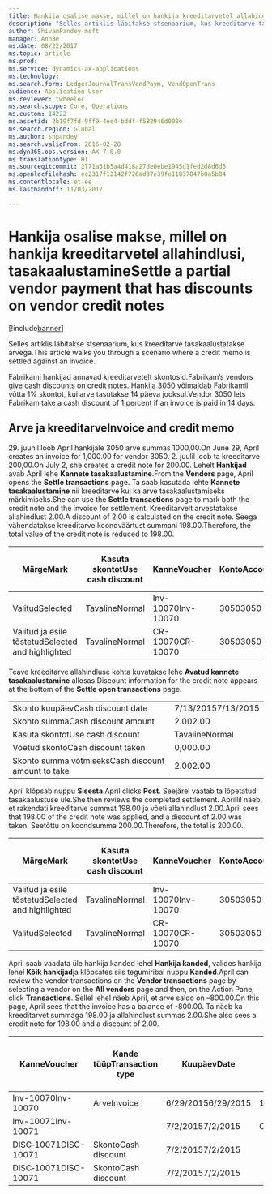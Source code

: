 ```yaml
---
title: Hankija osalise makse, millel on hankija kreeditarvetel allahindlusi, tasakaalustamine
description: "Selles artiklis läbitakse stsenaarium, kus kreeditarve tasakaalustatakse arvega."
author: ShivamPandey-msft
manager: AnnBe
ms.date: 08/22/2017
ms.topic: article
ms.prod: 
ms.service: dynamics-ax-applications
ms.technology: 
ms.search.form: LedgerJournalTransVendPaym, VendOpenTrans
audience: Application User
ms.reviewer: twheeloc
ms.search.scope: Core, Operations
ms.custom: 14222
ms.assetid: 2b19f7fd-9ff9-4ee4-bddf-f582946d008e
ms.search.region: Global
ms.author: shpandey
ms.search.validFrom: 2016-02-28
ms.dyn365.ops.version: AX 7.0.0
ms.translationtype: HT
ms.sourcegitcommit: 2771a31b5a4d418a27de0ebe1945d1fed2d8d6d6
ms.openlocfilehash: ec2317f12142f726ad37e39fe11837847b0a5b04
ms.contentlocale: et-ee
ms.lasthandoff: 11/03/2017

---
```


# <a name="settle-a-partial-vendor-payment-that-has-discounts-on-vendor-credit-notes"></a><span data-ttu-id="84067-103">Hankija osalise makse, millel on hankija kreeditarvetel allahindlusi, tasakaalustamine</span><span class="sxs-lookup"><span data-stu-id="84067-103">Settle a partial vendor payment that has discounts on vendor credit notes</span></span>

[!include[banner](../includes/banner.md)]


<span data-ttu-id="84067-104">Selles artiklis läbitakse stsenaarium, kus kreeditarve tasakaalustatakse arvega.</span><span class="sxs-lookup"><span data-stu-id="84067-104">This article walks you through a scenario where a credit memo is settled against an invoice.</span></span>

<span data-ttu-id="84067-105">Fabrikami hankijad annavad kreeditarvetelt skontosid.</span><span class="sxs-lookup"><span data-stu-id="84067-105">Fabrikam’s vendors give cash discounts on credit notes.</span></span> <span data-ttu-id="84067-106">Hankija 3050 võimaldab Fabrikamil võtta 1% skontot, kui arve tasutakse 14 päeva jooksul.</span><span class="sxs-lookup"><span data-stu-id="84067-106">Vendor 3050 lets Fabrikam take a cash discount of 1 percent if an invoice is paid in 14 days.</span></span>

## <a name="invoice-and-credit-memo"></a><span data-ttu-id="84067-107">Arve ja kreeditarve</span><span class="sxs-lookup"><span data-stu-id="84067-107">Invoice and credit memo</span></span>
<span data-ttu-id="84067-108">29. juunil loob April hankijale 3050 arve summas 1000,00.</span><span class="sxs-lookup"><span data-stu-id="84067-108">On June 29, April creates an invoice for 1,000.00 for vendor 3050.</span></span> <span data-ttu-id="84067-109">2. juulil loob ta kreeditarve 200,00.</span><span class="sxs-lookup"><span data-stu-id="84067-109">On July 2, she creates a credit note for 200.00.</span></span> <span data-ttu-id="84067-110">Lehelt **Hankijad** avab April lehe **Kannete tasakaalustamine**.</span><span class="sxs-lookup"><span data-stu-id="84067-110">From the **Vendors** page, April opens the **Settle transactions** page.</span></span> <span data-ttu-id="84067-111">Ta saab kasutada lehte **Kannete tasakaalustamine** nii kreeditarve kui ka arve tasakaalustamiseks märkimiseks.</span><span class="sxs-lookup"><span data-stu-id="84067-111">She can use the **Settle transactions** page to mark both the credit note and the invoice for settlement.</span></span> <span data-ttu-id="84067-112">Kreeditarvelt arvestatakse allahindlust 2.00.</span><span class="sxs-lookup"><span data-stu-id="84067-112">A discount of 2.00 is calculated on the credit note.</span></span> <span data-ttu-id="84067-113">Seega vähendatakse kreeditarve koondväärtust summani 198.00.</span><span class="sxs-lookup"><span data-stu-id="84067-113">Therefore, the total value of the credit note is reduced to 198.00.</span></span>

| <span data-ttu-id="84067-114">Märge</span><span class="sxs-lookup"><span data-stu-id="84067-114">Mark</span></span>                     | <span data-ttu-id="84067-115">Kasuta skontot</span><span class="sxs-lookup"><span data-stu-id="84067-115">Use cash discount</span></span> | <span data-ttu-id="84067-116">Kanne</span><span class="sxs-lookup"><span data-stu-id="84067-116">Voucher</span></span>   | <span data-ttu-id="84067-117">Konto</span><span class="sxs-lookup"><span data-stu-id="84067-117">Account</span></span> | <span data-ttu-id="84067-118">Kuupäev</span><span class="sxs-lookup"><span data-stu-id="84067-118">Date</span></span>      | <span data-ttu-id="84067-119">Tähtaeg</span><span class="sxs-lookup"><span data-stu-id="84067-119">Due date</span></span>  | <span data-ttu-id="84067-120">Arve</span><span class="sxs-lookup"><span data-stu-id="84067-120">Invoice</span></span> | <span data-ttu-id="84067-121">Summa kandevaluutas</span><span class="sxs-lookup"><span data-stu-id="84067-121">Amount in transaction currency</span></span> | <span data-ttu-id="84067-122">Valuuta</span><span class="sxs-lookup"><span data-stu-id="84067-122">Currency</span></span> | <span data-ttu-id="84067-123">Tasakaalustatav summa</span><span class="sxs-lookup"><span data-stu-id="84067-123">Amount to settle</span></span> |
|--------------------------|-------------------|-----------|---------|-----------|-----------|---------|--------------------------------|----------|------------------|
| <span data-ttu-id="84067-124">Valitud</span><span class="sxs-lookup"><span data-stu-id="84067-124">Selected</span></span>                 | <span data-ttu-id="84067-125">Tavaline</span><span class="sxs-lookup"><span data-stu-id="84067-125">Normal</span></span>            | <span data-ttu-id="84067-126">Inv-10070</span><span class="sxs-lookup"><span data-stu-id="84067-126">Inv-10070</span></span> | <span data-ttu-id="84067-127">3050</span><span class="sxs-lookup"><span data-stu-id="84067-127">3050</span></span>    | <span data-ttu-id="84067-128">6/29/2015</span><span class="sxs-lookup"><span data-stu-id="84067-128">6/29/2015</span></span> | <span data-ttu-id="84067-129">7/29/2015</span><span class="sxs-lookup"><span data-stu-id="84067-129">7/29/2015</span></span> | <span data-ttu-id="84067-130">10070</span><span class="sxs-lookup"><span data-stu-id="84067-130">10070</span></span>   | <span data-ttu-id="84067-131">–1000.00</span><span class="sxs-lookup"><span data-stu-id="84067-131">-1,000.00</span></span>                      | <span data-ttu-id="84067-132">USA dollar</span><span class="sxs-lookup"><span data-stu-id="84067-132">USD</span></span>      | <span data-ttu-id="84067-133">–990.00</span><span class="sxs-lookup"><span data-stu-id="84067-133">-990.00</span></span>          |
| <span data-ttu-id="84067-134">Valitud ja esile tõstetud</span><span class="sxs-lookup"><span data-stu-id="84067-134">Selected and highlighted</span></span> | <span data-ttu-id="84067-135">Tavaline</span><span class="sxs-lookup"><span data-stu-id="84067-135">Normal</span></span>            | <span data-ttu-id="84067-136">CR-10070</span><span class="sxs-lookup"><span data-stu-id="84067-136">CR-10070</span></span>  | <span data-ttu-id="84067-137">3050</span><span class="sxs-lookup"><span data-stu-id="84067-137">3050</span></span>    | <span data-ttu-id="84067-138">7/2/2015</span><span class="sxs-lookup"><span data-stu-id="84067-138">7/2/2015</span></span>  | <span data-ttu-id="84067-139">7/29/2015</span><span class="sxs-lookup"><span data-stu-id="84067-139">7/29/2015</span></span> |         | <span data-ttu-id="84067-140">200,00</span><span class="sxs-lookup"><span data-stu-id="84067-140">200.00</span></span>                         | <span data-ttu-id="84067-141">USA dollar</span><span class="sxs-lookup"><span data-stu-id="84067-141">USD</span></span>      | <span data-ttu-id="84067-142">198.00</span><span class="sxs-lookup"><span data-stu-id="84067-142">198.00</span></span>           |

<span data-ttu-id="84067-143">Teave kreeditarve allahindluse kohta kuvatakse lehe **Avatud kannete tasakaalustamine** allosas.</span><span class="sxs-lookup"><span data-stu-id="84067-143">Discount information for the credit note appears at the bottom of the **Settle open transactions** page.</span></span>

|                              |           |
|------------------------------|-----------|
| <span data-ttu-id="84067-144">Skonto kuupäev</span><span class="sxs-lookup"><span data-stu-id="84067-144">Cash discount date</span></span>           | <span data-ttu-id="84067-145">7/13/2015</span><span class="sxs-lookup"><span data-stu-id="84067-145">7/13/2015</span></span> |
| <span data-ttu-id="84067-146">Skonto summa</span><span class="sxs-lookup"><span data-stu-id="84067-146">Cash discount amount</span></span>         | <span data-ttu-id="84067-147">2.00</span><span class="sxs-lookup"><span data-stu-id="84067-147">2.00</span></span>      |
| <span data-ttu-id="84067-148">Kasuta skontot</span><span class="sxs-lookup"><span data-stu-id="84067-148">Use cash discount</span></span>            | <span data-ttu-id="84067-149">Tavaline</span><span class="sxs-lookup"><span data-stu-id="84067-149">Normal</span></span>    |
| <span data-ttu-id="84067-150">Võetud skonto</span><span class="sxs-lookup"><span data-stu-id="84067-150">Cash discount taken</span></span>          | <span data-ttu-id="84067-151">0,00</span><span class="sxs-lookup"><span data-stu-id="84067-151">0.00</span></span>      |
| <span data-ttu-id="84067-152">Skonto summa võtmiseks</span><span class="sxs-lookup"><span data-stu-id="84067-152">Cash discount amount to take</span></span> | <span data-ttu-id="84067-153">2.00</span><span class="sxs-lookup"><span data-stu-id="84067-153">2.00</span></span>      |

<span data-ttu-id="84067-154">April klõpsab nuppu **Sisesta**.</span><span class="sxs-lookup"><span data-stu-id="84067-154">April clicks **Post**.</span></span> <span data-ttu-id="84067-155">Seejärel vaatab ta lõpetatud tasakaalustuse üle.</span><span class="sxs-lookup"><span data-stu-id="84067-155">She then reviews the completed settlement.</span></span> <span data-ttu-id="84067-156">Aprillil näeb, et rakendati kreeditarve summat 198.00 ja võeti allahindlust 2.00.</span><span class="sxs-lookup"><span data-stu-id="84067-156">April sees that 198.00 of the credit note was applied, and a discount of 2.00 was taken.</span></span> <span data-ttu-id="84067-157">Seetõttu on koondsumma 200.00.</span><span class="sxs-lookup"><span data-stu-id="84067-157">Therefore, the total is 200.00.</span></span>

| <span data-ttu-id="84067-158">Märge</span><span class="sxs-lookup"><span data-stu-id="84067-158">Mark</span></span>                     | <span data-ttu-id="84067-159">Kasuta skontot</span><span class="sxs-lookup"><span data-stu-id="84067-159">Use cash discount</span></span> | <span data-ttu-id="84067-160">Kanne</span><span class="sxs-lookup"><span data-stu-id="84067-160">Voucher</span></span>   | <span data-ttu-id="84067-161">Konto</span><span class="sxs-lookup"><span data-stu-id="84067-161">Account</span></span> | <span data-ttu-id="84067-162">Kuupäev</span><span class="sxs-lookup"><span data-stu-id="84067-162">Date</span></span>      | <span data-ttu-id="84067-163">Tähtaeg</span><span class="sxs-lookup"><span data-stu-id="84067-163">Due date</span></span>  | <span data-ttu-id="84067-164">Arve</span><span class="sxs-lookup"><span data-stu-id="84067-164">Invoice</span></span>  | <span data-ttu-id="84067-165">Summa kandevaluutas</span><span class="sxs-lookup"><span data-stu-id="84067-165">Amount in transaction currency</span></span> | <span data-ttu-id="84067-166">Valuuta</span><span class="sxs-lookup"><span data-stu-id="84067-166">Currency</span></span> | <span data-ttu-id="84067-167">Tasakaalustatav summa</span><span class="sxs-lookup"><span data-stu-id="84067-167">Amount to settle</span></span> |
|--------------------------|-------------------|-----------|---------|-----------|-----------|----------|--------------------------------|----------|------------------|
| <span data-ttu-id="84067-168">Valitud ja esile tõstetud</span><span class="sxs-lookup"><span data-stu-id="84067-168">Selected and highlighted</span></span> | <span data-ttu-id="84067-169">Tavaline</span><span class="sxs-lookup"><span data-stu-id="84067-169">Normal</span></span>            | <span data-ttu-id="84067-170">Inv-10070</span><span class="sxs-lookup"><span data-stu-id="84067-170">Inv-10070</span></span> | <span data-ttu-id="84067-171">3050</span><span class="sxs-lookup"><span data-stu-id="84067-171">3050</span></span>    | <span data-ttu-id="84067-172">6/29/2015</span><span class="sxs-lookup"><span data-stu-id="84067-172">6/29/2015</span></span> | <span data-ttu-id="84067-173">7/29/2015</span><span class="sxs-lookup"><span data-stu-id="84067-173">7/29/2015</span></span> | <span data-ttu-id="84067-174">10070</span><span class="sxs-lookup"><span data-stu-id="84067-174">10070</span></span>    | <span data-ttu-id="84067-175">–1000.00</span><span class="sxs-lookup"><span data-stu-id="84067-175">-1,000.00</span></span>                      | <span data-ttu-id="84067-176">USA dollar</span><span class="sxs-lookup"><span data-stu-id="84067-176">USD</span></span>      | <span data-ttu-id="84067-177">–200.00</span><span class="sxs-lookup"><span data-stu-id="84067-177">-200.00</span></span>          |
| <span data-ttu-id="84067-178">Valitud</span><span class="sxs-lookup"><span data-stu-id="84067-178">Selected</span></span>                 | <span data-ttu-id="84067-179">Tavaline</span><span class="sxs-lookup"><span data-stu-id="84067-179">Normal</span></span>            | <span data-ttu-id="84067-180">CR-10070</span><span class="sxs-lookup"><span data-stu-id="84067-180">CR-10070</span></span>  | <span data-ttu-id="84067-181">3050</span><span class="sxs-lookup"><span data-stu-id="84067-181">3050</span></span>    | <span data-ttu-id="84067-182">7/2/2015</span><span class="sxs-lookup"><span data-stu-id="84067-182">7/2/2015</span></span>  | <span data-ttu-id="84067-183">7/29/2015</span><span class="sxs-lookup"><span data-stu-id="84067-183">7/29/2015</span></span> | <span data-ttu-id="84067-184">CR-10070</span><span class="sxs-lookup"><span data-stu-id="84067-184">CR-10070</span></span> | <span data-ttu-id="84067-185">200,00</span><span class="sxs-lookup"><span data-stu-id="84067-185">200.00</span></span>                         | <span data-ttu-id="84067-186">USA dollar</span><span class="sxs-lookup"><span data-stu-id="84067-186">USD</span></span>      | <span data-ttu-id="84067-187">198.00</span><span class="sxs-lookup"><span data-stu-id="84067-187">198.00</span></span>           |

<span data-ttu-id="84067-188">April saab vaadata üle hankija kanded lehel **Hankija kanded**, valides hankija lehel **Kõik hankijad**ja klõpsates siis tegumiribal nuppu **Kanded**.</span><span class="sxs-lookup"><span data-stu-id="84067-188">April can review the vendor transactions on the **Vendor transactions** page by selecting a vendor on the **All vendors** page and then, on the Action Pane, click **Transactions**.</span></span> <span data-ttu-id="84067-189">Sellel lehel näeb April, et arve saldo on –800.00.</span><span class="sxs-lookup"><span data-stu-id="84067-189">On this page, April sees that the invoice has a balance of -800.00.</span></span> <span data-ttu-id="84067-190">Ta näeb ka kreeditarvet summaga 198.00 ja allahindlust summas 2.00.</span><span class="sxs-lookup"><span data-stu-id="84067-190">She also sees a credit note for 198.00 and a discount of 2.00.</span></span>

| <span data-ttu-id="84067-191">Kanne</span><span class="sxs-lookup"><span data-stu-id="84067-191">Voucher</span></span>    | <span data-ttu-id="84067-192">Kande tüüp</span><span class="sxs-lookup"><span data-stu-id="84067-192">Transaction type</span></span> | <span data-ttu-id="84067-193">Kuupäev</span><span class="sxs-lookup"><span data-stu-id="84067-193">Date</span></span>      | <span data-ttu-id="84067-194">Arve</span><span class="sxs-lookup"><span data-stu-id="84067-194">Invoice</span></span> | <span data-ttu-id="84067-195">Deebeti summa kande valuutas</span><span class="sxs-lookup"><span data-stu-id="84067-195">Amount in transaction currency debit</span></span> | <span data-ttu-id="84067-196">Kreediti summa kande valuutas</span><span class="sxs-lookup"><span data-stu-id="84067-196">Amount in transaction currency credit</span></span> | <span data-ttu-id="84067-197">Saldo</span><span class="sxs-lookup"><span data-stu-id="84067-197">Balance</span></span> | <span data-ttu-id="84067-198">Valuuta</span><span class="sxs-lookup"><span data-stu-id="84067-198">Currency</span></span> |
|------------|------------------|-----------|---------|--------------------------------------|---------------------------------------|---------|----------|
| <span data-ttu-id="84067-199">Inv-10070</span><span class="sxs-lookup"><span data-stu-id="84067-199">Inv-10070</span></span>  | <span data-ttu-id="84067-200">Arve</span><span class="sxs-lookup"><span data-stu-id="84067-200">Invoice</span></span>          | <span data-ttu-id="84067-201">6/29/2015</span><span class="sxs-lookup"><span data-stu-id="84067-201">6/29/2015</span></span> | <span data-ttu-id="84067-202">10070</span><span class="sxs-lookup"><span data-stu-id="84067-202">10070</span></span>   |                                      | <span data-ttu-id="84067-203">1 000,00</span><span class="sxs-lookup"><span data-stu-id="84067-203">1,000.00</span></span>                              | <span data-ttu-id="84067-204">–800.00</span><span class="sxs-lookup"><span data-stu-id="84067-204">-800.00</span></span> | <span data-ttu-id="84067-205">USA dollar</span><span class="sxs-lookup"><span data-stu-id="84067-205">USD</span></span>      |
| <span data-ttu-id="84067-206">Inv-10071</span><span class="sxs-lookup"><span data-stu-id="84067-206">Inv-10071</span></span>  |                  | <span data-ttu-id="84067-207">7/2/2015</span><span class="sxs-lookup"><span data-stu-id="84067-207">7/2/2015</span></span>  | <span data-ttu-id="84067-208">CR10071</span><span class="sxs-lookup"><span data-stu-id="84067-208">CR10071</span></span> | <span data-ttu-id="84067-209">200,00</span><span class="sxs-lookup"><span data-stu-id="84067-209">200.00</span></span>                               |                                       | <span data-ttu-id="84067-210">0,00</span><span class="sxs-lookup"><span data-stu-id="84067-210">0.00</span></span>    | <span data-ttu-id="84067-211">USA dollar</span><span class="sxs-lookup"><span data-stu-id="84067-211">USD</span></span>      |
| <span data-ttu-id="84067-212">DISC‑10071</span><span class="sxs-lookup"><span data-stu-id="84067-212">DISC-10071</span></span> |  <span data-ttu-id="84067-213">Skonto</span><span class="sxs-lookup"><span data-stu-id="84067-213">Cash discount</span></span>   | <span data-ttu-id="84067-214">7/2/2015</span><span class="sxs-lookup"><span data-stu-id="84067-214">7/2/2015</span></span>  |         | <span data-ttu-id="84067-215">2.00</span><span class="sxs-lookup"><span data-stu-id="84067-215">2.00</span></span>                                 |                                       | <span data-ttu-id="84067-216">0,00</span><span class="sxs-lookup"><span data-stu-id="84067-216">0.00</span></span>    | <span data-ttu-id="84067-217">USA dollar</span><span class="sxs-lookup"><span data-stu-id="84067-217">USD</span></span>      |
| <span data-ttu-id="84067-218">DISC‑10071</span><span class="sxs-lookup"><span data-stu-id="84067-218">DISC-10071</span></span> |  <span data-ttu-id="84067-219">Skonto</span><span class="sxs-lookup"><span data-stu-id="84067-219">Cash discount</span></span>   | <span data-ttu-id="84067-220">7/2/2015</span><span class="sxs-lookup"><span data-stu-id="84067-220">7/2/2015</span></span>  |         |                                      | <span data-ttu-id="84067-221">2.00</span><span class="sxs-lookup"><span data-stu-id="84067-221">2.00</span></span>                                  | <span data-ttu-id="84067-222">0,00</span><span class="sxs-lookup"><span data-stu-id="84067-222">0.00</span></span>    | <span data-ttu-id="84067-223">USA dollar</span><span class="sxs-lookup"><span data-stu-id="84067-223">USD</span></span>      |






